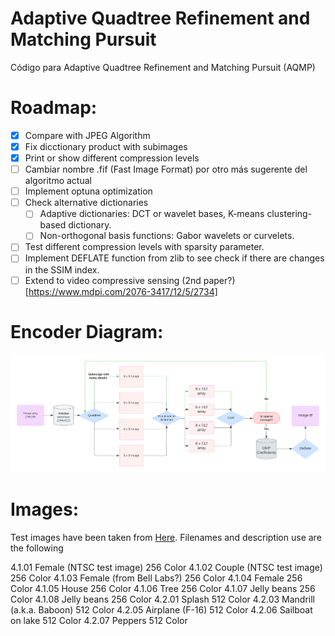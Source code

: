 # Adaptive Quadtree Refinement and Matching Pursuit
Código para Adaptive Quadtree Refinement and Matching Pursuit (AQMP)

# Roadmap:

- [x] Compare with JPEG Algorithm
- [x] Fix dicctionary product with subimages
- [x] Print or show different compression levels
- [ ] Cambiar nombre .fif  (Fast Image Format) por otro más sugerente del algoritmo actual
- [ ] Implement optuna optimization
- [ ] Check alternative dictionaries
   - [ ] Adaptive dictionaries: DCT or wavelet bases, K-means clustering-based dictionary.
   - [ ] Non-orthogonal basis functions: Gabor wavelets or curvelets.
- [ ] Test different compression levels with sparsity parameter.
- [ ] Implement DEFLATE function from zlib to see check if there are changes in the SSIM index.
- [ ] Extend to video compressive sensing (2nd paper?) [https://www.mdpi.com/2076-3417/12/5/2734]

# Encoder Diagram:

![Algorithm Example](./images/flow_diagram.png)

# Images:

Test images have been taken from [Here](https://sipi.usc.edu/database/database.php?volume=misc). Filenames and description use are the following

4.1.01        Female (NTSC test image)                   256    Color
4.1.02        Couple (NTSC test image)                   256    Color
4.1.03        Female (from Bell Labs?)                   256    Color
4.1.04        Female                                     256    Color
4.1.05        House                                      256    Color
4.1.06        Tree                                       256    Color
4.1.07        Jelly beans                                256    Color
4.1.08        Jelly beans                                256    Color
4.2.01        Splash                                     512    Color
4.2.03        Mandrill (a.k.a. Baboon)                   512    Color
4.2.05        Airplane (F-16)                            512    Color
4.2.06        Sailboat on lake                           512    Color
4.2.07        Peppers                                    512    Color